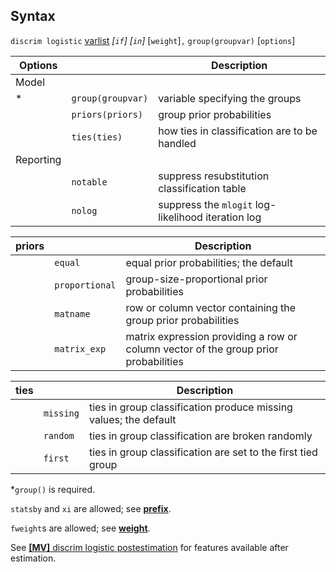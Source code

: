 ## Syntax

`discrim logistic`
[varlist](http://www.stata.com/help.cgi?varlist)
_\[`if`\] \[`in`\]_ \[`weight`\]`,`
`group(groupvar)` \[`options`\]

| Options   |                   | Description                                        |
|-----------|-------------------|----------------------------------------------------|
| Model     |                   |                                                    |
| \*        | `group(groupvar)` | variable specifying the groups                     |
|           | `priors(priors)`  | group prior probabilities                          |
|           | `ties(ties)`      | how ties in classification are to be handled       |
| Reporting |                   |                                                    |
|           | `notable`         | suppress resubstitution classification table       |
|           | `nolog`           | suppress the `mlogit` log-likelihood iteration log |

| priors |                | Description                                                                         |
|--------|----------------|-------------------------------------------------------------------------------------|
|        | `equal`        | equal prior probabilities; the default                                              |
|        | `proportional` | group-size-proportional prior probabilities                                         |
|        | `matname`      | row or column vector containing the group prior probabilities                       |
|        | `matrix_exp`   | matrix expression providing a row or column vector of the group prior probabilities |

| ties |           | Description                                                      |
|------|-----------|------------------------------------------------------------------|
|      | `missing` | ties in group classification produce missing values; the default |
|      | `random`  | ties in group classification are broken randomly                 |
|      | `first`   | ties in group classification are set to the first tied group     |

\*`group()` is required.

`statsby` and `xi` are allowed; see
[<strong>prefix</strong>](http://www.stata.com/help.cgi?prefix).

`fweight`s are allowed; see
[<strong>weight</strong>](http://www.stata.com/help.cgi?weight).

See
[<strong>[MV]</strong> discrim logistic postestimation](http://www.stata.com/help.cgi?discrim_logistic_postestimation)
for features available after estimation.
